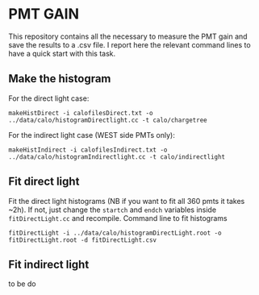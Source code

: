 # PMT GAIN #
This repository contains all the necessary to measure the PMT gain and save the results to a .csv file. I report here the relevant command lines to have a quick start with this task.
## Make the histogram ##
For the direct light case:
```
makeHistDirect -i calofilesDirect.txt -o ../data/calo/histogramDirectlight.cc -t calo/chargetree
```
For the indirect light case (WEST side PMTs only):
```
makeHistIndirect -i calofilesIndirect.txt -o ../data/calo/histogramIndirectlight.cc -t calo/indirectlight
```
## Fit direct light ##
Fit the direct light histograms (NB if you want to fit all 360 pmts it takes ~2h). If not, just change the `startch` and `endch` variables inside `fitDirectLight.cc` and recompile. Command line to fit histograms
```
fitDirectLight -i ../data/calo/histogramDirectLight.root -o fitDirectLight.root -d fitDirectLight.csv
```
## Fit indirect light ##
to be do
